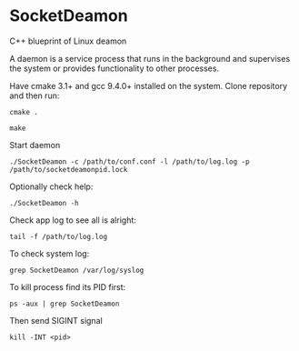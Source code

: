# SocketDeamon
C++ blueprint of Linux deamon

A daemon is a service process that runs in the background and supervises the system or provides functionality to other processes.

Have cmake 3.1+ and gcc 9.4.0+ installed on the system. Clone repository and then run:
```
cmake .
```

```
make
```

Start daemon
```
./SocketDeamon -c /path/to/conf.conf -l /path/to/log.log -p /path/to/socketdeamonpid.lock
```

Optionally check help:
```
./SocketDeamon -h
```

Check app log to see all is alright:
```
tail -f /path/to/log.log
```

To check system log:
```
grep SocketDeamon /var/log/syslog
```

To kill process find its PID first:
```
ps -aux | grep SocketDeamon
```

Then send SIGINT signal
```
kill -INT <pid>
```
